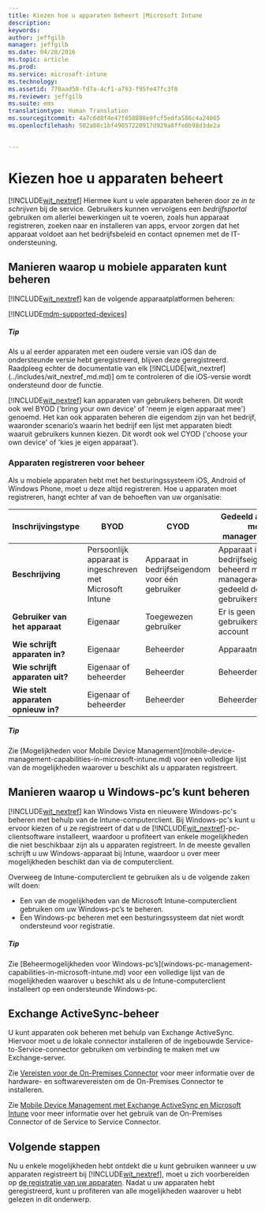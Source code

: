 ```yaml
---
title: Kiezen hoe u apparaten beheert |Microsoft Intune
description: 
keywords: 
author: jeffgilb
manager: jeffgilb
ms.date: 04/28/2016
ms.topic: article
ms.prod: 
ms.service: microsoft-intune
ms.technology: 
ms.assetid: 770aad50-fd7a-4cf1-a793-f95fe47fc3f8
ms.reviewer: jeffgilb
ms.suite: ems
translationtype: Human Translation
ms.sourcegitcommit: 4a7c6d8f4e47f050888e9fcf5edfa586c4a24065
ms.openlocfilehash: 502a08c1bf49057220917d929a8ffe0b98d3de2a


---
```


# Kiezen hoe u apparaten beheert
[!INCLUDE[wit_nextref](../includes/wit_nextref_md.md)] Hiermee kunt u vele apparaten beheren door ze *in te schrijven* bij de service. Gebruikers kunnen vervolgens een *bedrijfsportal* gebruiken om allerlei bewerkingen uit te voeren, zoals hun apparaat registreren, zoeken naar en installeren van apps, ervoor zorgen dat het apparaat voldoet aan het bedrijfsbeleid en contact opnemen met de IT-ondersteuning.

## Manieren waarop u mobiele apparaten kunt beheren
[!INCLUDE[wit_nextref](../includes/wit_nextref_md.md)] kan de volgende apparaatplatformen beheren:

[!INCLUDE[mdm-supported-devices](../includes/mdm-supported-devices.md)]

<div class="alert alert-tip">
  <h5><span class="icon-tip"></span> Tip</h5>
  <p>Als u al eerder apparaten met een oudere versie van iOS dan de ondersteunde versie hebt geregistreerd, blijven deze geregistreerd. Raadpleeg echter de documentatie van elk [!INCLUDE[wit_nextref](../includes/wit_nextref_md.md)] om te controleren of die iOS-versie wordt ondersteund door de functie.</p>
</div>

[!INCLUDE[wit_nextref](../includes/wit_nextref_md.md)] kan apparaten van gebruikers beheren. Dit wordt ook wel BYOD ('bring your own device' of 'neem je eigen apparaat mee') genoemd. Het kan ook apparaten beheren die eigendom zijn van het bedrijf, waaronder scenario’s waarin het bedrijf een lijst met apparaten biedt waaruit gebruikers kunnen kiezen. Dit wordt ook wel CYOD ('choose your own device' of 'kies je eigen apparaat').

### Apparaten registreren voor beheer
Als u mobiele apparaten hebt met het besturingssysteem iOS, Android of Windows Phone, moet u deze altijd registreren. Hoe u apparaten moet registreren, hangt echter af van de behoeften van uw organisatie:

|Inschrijvingstype|BYOD|CYOD|Gedeeld apparaat met manageraccount|Gedeeld apparaat zonder gebruikersaccount|
|-------------------|--------|--------|--------------------------------------|----------------------------------------|
|**Beschrijving**|Persoonlijk apparaat is ingeschreven met Microsoft Intune|Apparaat in bedrijfseigendom voor één gebruiker|Apparaat in bedrijfseigendom beheerd met een manageraccount gedeeld door veel gebruikers|Apparaat in bedrijfseigendom zonder specifieke gebruiker dat wordt gebruikt door veel gebruikers.|
|**Gebruiker van het apparaat**|Eigenaar|Toegewezen gebruiker|Er is geen gebruikersspecifiek account|Er is geen specifieke gebruiker|
|**Wie schrijft apparaten in?**|Eigenaar|Beheerder|Apparaatmanager|Iedereen|
|**Wie schrijft apparaten uit?**|Eigenaar of beheerder|Beheerder|Beheerder|Beheerder|
|**Wie stelt apparaten opnieuw in?**|Eigenaar of beheerder|Beheerder|Beheerder|Beheerder|

<div class="alert alert-tip">
  <h5><span class="icon-tip"></span> Tip</h5>
  <p>Zie [Mogelijkheden voor Mobile Device Management](mobile-device-management-capabilities-in-microsoft-intune.md) voor een volledige lijst van de mogelijkheden waarover u beschikt als u apparaten registreert.</p>
</div>



## Manieren waarop u Windows-pc’s kunt beheren
[!INCLUDE[wit_nextref](../includes/wit_nextref_md.md)] kan Windows Vista en nieuwere Windows-pc's beheren met behulp van de Intune-computerclient. Bij Windows-pc's kunt u ervoor kiezen of u ze registreert of dat u de [!INCLUDE[wit_nextref](../includes/wit_nextref_md.md)]-pc-clientsoftware installeert, waardoor u profiteert van enkele mogelijkheden die niet beschikbaar zijn als u apparaten registreert. In de meeste gevallen schrijft u uw Windows-apparaat bij Intune, waardoor u over meer mogelijkheden beschikt dan via de computerclient.

Overweeg de Intune-computerclient te gebruiken als u de volgende zaken wilt doen:
<ul>
<li>Een van de mogelijkheden van de Microsoft Intune-computerclient gebruiken om uw Windows-pc’s te beheren.</li>
<li>Een Windows-pc beheren met een besturingssysteem dat niet wordt ondersteund voor registratie.</li>
</ul>

<div class="alert alert-tip">
  <h5><span class="icon-tip"></span> Tip</h5>
  <p>Zie [Beheermogelijkheden voor Windows-pc’s](windows-pc-management-capabilities-in-microsoft-intune.md) voor een volledige lijst van de mogelijkheden waarover u beschikt als u de Intune-computerclient installeert op een ondersteunde Windows-pc.</p>
</div>

## Exchange ActiveSync-beheer
U kunt apparaten ook beheren met behulp van Exchange ActiveSync. Hiervoor moet u de lokale connector installeren of de ingebouwde Service-to-Service-connector gebruiken om verbinding te maken met uw Exchange-server.

Zie [Vereisten voor de On-Premises Connector](/intune/deploy-use/intune-on-premises-exchange-connector#requirements-for-the-on-premises-connector) voor meer informatie over de hardware- en softwarevereisten om de On-Premises Connector te installeren.

Zie [Mobile Device Management met Exchange ActiveSync en Microsoft Intune](/intune/deploy-use/mobile-device-management-with-exchange-activesync-and-microsoft-intune) voor meer informatie over het gebruik van de On-Premises Connector of de Service to Service Connector.



## Volgende stappen
Nu u enkele mogelijkheden hebt ontdekt die u kunt gebruiken wanneer u uw apparaten registreert bij [!INCLUDE[wit_nextref](../includes/wit_nextref_md.md)], moet u zich voorbereiden op [de registratie van uw apparaten](/intune/deploy-use/enroll-devices-in-microsoft-intune). Nadat u uw apparaten hebt geregistreerd, kunt u profiteren van alle mogelijkheden waarover u hebt gelezen in dit onderwerp. <!--lindavr: There's a logical flaw in our "get to know/get started" content. You can take the path in this topic or you can take the path in the What to know before your get started topic. And they don't cover the same ground. -->



<!--HONumber=Jul16_HO3-->


